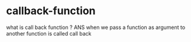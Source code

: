 # callback-function
what is call back function ? ANS when we pass a function as argument to another function is called call back 
